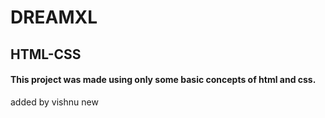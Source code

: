 # DREAMXL
## HTML-CSS

#### This project was made using only some basic concepts of html and css.
added by vishnu new

